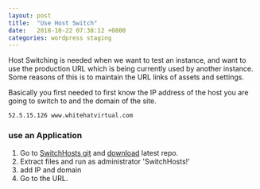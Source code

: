 ```yaml
---
layout: post
title:  "Use Host Switch"
date:   2018-10-22 07:38:12 +0800
categories: wordpress staging
---
```


Host Switching is needed when we want to test an instance, and want to use the production URL which is being currently used by another instance. Some reasons of this is to maintain the URL links of assets and settings.

Basically you first needed to first know the IP address of the host you are going to switch to and the domain of the site.

    52.5.15.126 www.whitehatvirtual.com

### use an Application

1. Go to [SwitchHosts git](https://github.com/oldj/SwitchHosts) and [download](https://github.com/oldj/SwitchHosts/archive/master.zip) latest repo.
1. Extract files and run as administrator 'SwitchHosts!'
1. add IP and domain
1. Go to the URL.
